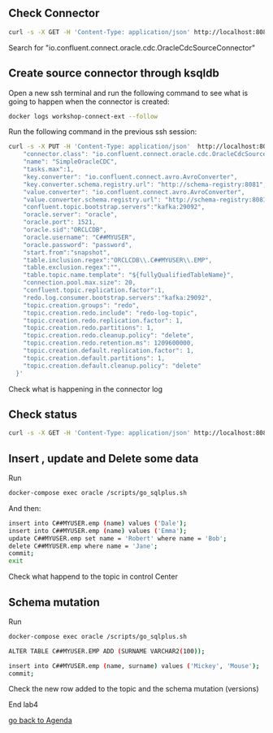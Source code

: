 ## Check Connector
```bash
curl -s -X GET -H 'Content-Type: application/json' http://localhost:8083/connector-plugins | jq '.'
```
Search for "io.confluent.connect.oracle.cdc.OracleCdcSourceConnector"

## Create source connector through ksqldb
Open a new ssh terminal and run the following command to see what is going to happen when the connector is created:
```bash
docker logs workshop-connect-ext --follow
```
Run the following command in the previous ssh session:
```bash
curl -s -X PUT -H 'Content-Type: application/json'  http://localhost:8083/connectors/SimpleOracleCDC/config -d '{      
    "connector.class": "io.confluent.connect.oracle.cdc.OracleCdcSourceConnector",
    "name": "SimpleOracleCDC",
    "tasks.max":1,
    "key.converter": "io.confluent.connect.avro.AvroConverter",
    "key.converter.schema.registry.url": "http://schema-registry:8081",
    "value.converter": "io.confluent.connect.avro.AvroConverter",
    "value.converter.schema.registry.url": "http://schema-registry:8081",
    "confluent.topic.bootstrap.servers":"kafka:29092",
    "oracle.server": "oracle",
    "oracle.port": 1521,
    "oracle.sid":"ORCLCDB",
    "oracle.username": "C##MYUSER",
    "oracle.password": "password",
    "start.from":"snapshot",
    "table.inclusion.regex":"ORCLCDB\\.C##MYUSER\\.EMP",
    "table.exclusion.regex":"",
    "table.topic.name.template": "${fullyQualifiedTableName}",
    "connection.pool.max.size": 20,
    "confluent.topic.replication.factor":1,
    "redo.log.consumer.bootstrap.servers":"kafka:29092",
    "topic.creation.groups": "redo",
    "topic.creation.redo.include": "redo-log-topic",
    "topic.creation.redo.replication.factor": 1,
    "topic.creation.redo.partitions": 1,
    "topic.creation.redo.cleanup.policy": "delete",
    "topic.creation.redo.retention.ms": 1209600000,
    "topic.creation.default.replication.factor": 1,
    "topic.creation.default.partitions": 1,
    "topic.creation.default.cleanup.policy": "delete"
  }'

```
Check what is happening in the connector log

## Check status
```bash
curl -s -X GET -H 'Content-Type: application/json' http://localhost:8083/connectors/SimpleOracleCDC/status | jq
```
## Insert , update and Delete some data
Run 
```bash
docker-compose exec oracle /scripts/go_sqlplus.sh
```
And then: 
```bash
insert into C##MYUSER.emp (name) values ('Dale');
insert into C##MYUSER.emp (name) values ('Emma');
update C##MYUSER.emp set name = 'Robert' where name = 'Bob';
delete C##MYUSER.emp where name = 'Jane';
commit;
exit
```
Check what happend to the topic in control Center

## Schema mutation
Run 
```bash
docker-compose exec oracle /scripts/go_sqlplus.sh
```
```bash
ALTER TABLE C##MYUSER.EMP ADD (SURNAME VARCHAR2(100));

insert into C##MYUSER.emp (name, surname) values ('Mickey', 'Mouse');
commit;
```
Check the new row added to the topic and the schema mutation (versions)

End lab4

[go back to Agenda](https://github.com/jr-marquez/ksqldbWorkshop/blob/main/README.md#hands-on-agenda-and-labs)

